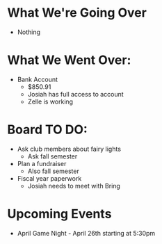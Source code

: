 # What We're Going Over

- Nothing

# What We Went Over:

- Bank Account
    - $850.91
    - Josiah has full access to account
    - Zelle is working


# Board TO DO:

- Ask club members about fairy lights
    - Ask fall semester
- Plan a fundraiser
    - Also fall semester
- Fiscal year paperwork
    - Josiah needs to meet with Bring

# Upcoming Events

- April Game Night - April 26th starting at 5:30pm